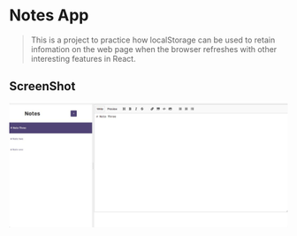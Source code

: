 # Notes App 

> This is a project to practice how localStorage can be used to retain infomation on the web page when the browser refreshes with other interesting features in React.

## ScreenShot
![screenshot](./src/images/note_app.jpeg)
